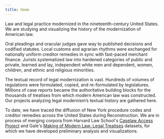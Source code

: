 ```yaml
---
title: Home
---
```


<p class="fs-4 lede">Law and legal practice modernized in the nineteenth-century United States. We are studying and visualizing the history of the modernization of American law.</p>

Oral pleadings and oracular judges gave way to published decisions and codified statutes. Local customs and agrarian rhythms were exchanged for nationally uniform creditor remedies in sync with fast-paced merchant finance. Jurists systematized law into hardened categories of public and private, learned and lay, independent white men and dependent, women, children, and ethnic and religious minorities. 

The textual record of legal modernization is vast. Hundreds of volumes of regulations were formulated, copied, and re-formulated by legislatures. Millions of case reports became the authoritative building blocks for the thousands of treatises from which modern American law was constructed. Our projects analyzing legal modernism’s textual history are gathered here. 

To date, we have traced the diffusion of New York procedure codes and creditor remedies across the United States during Reconstruction. We are in process of merging corpora from Harvard Law School's [Caselaw Access Project](https://case.law/) and Gale's [Making of Modern Law: Legal Treatises](https://www.gale.com/c/making-of-modern-law-legal-treatises-1800-1926) datasets, for which we have developed preliminary analysis and visualizations.

